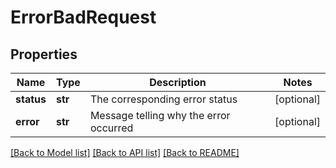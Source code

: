 # ErrorBadRequest

## Properties
Name | Type | Description | Notes
------------ | ------------- | ------------- | -------------
**status** | **str** | The corresponding error status | [optional] 
**error** | **str** | Message telling why the error occurred | [optional] 

[[Back to Model list]](../README.md#documentation-for-models) [[Back to API list]](../README.md#documentation-for-api-endpoints) [[Back to README]](../README.md)


